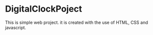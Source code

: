 # DigitalClockPoject
This is simple web project. it is created with the use of HTML, CSS and javascript.
